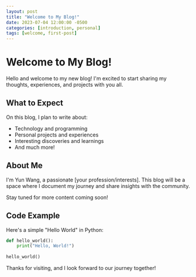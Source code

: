 ```yaml
---
layout: post
title: "Welcome to My Blog!"
date: 2023-07-04 12:00:00 -0500
categories: [introduction, personal]
tags: [welcome, first-post]
---
```


# Welcome to My Blog!

Hello and welcome to my new blog! I'm excited to start sharing my thoughts, experiences, and projects with you all.

## What to Expect

On this blog, I plan to write about:

- Technology and programming
- Personal projects and experiences
- Interesting discoveries and learnings
- And much more!

## About Me

I'm Yun Wang, a passionate [your profession/interests]. This blog will be a space where I document my journey and share insights with the community.

Stay tuned for more content coming soon!

## Code Example

Here's a simple "Hello World" in Python:

```python
def hello_world():
    print("Hello, World!")
    
hello_world()
```

Thanks for visiting, and I look forward to our journey together! 